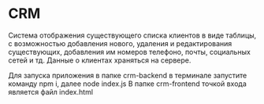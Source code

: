 # CRM

Система отображения существующего списка клиентов в виде таблицы, с возможностью добавления нового, удаления и редактирования существующих, добавления им номеров телефоно, почты, социальных сетей и тд. Данные о клиентах храняться на сервере.

Для запуска приложения в папке crm-backend в терминале запустите команду npm i, далее node index.js
В папке crm-frontend точкой входа является файл index.html